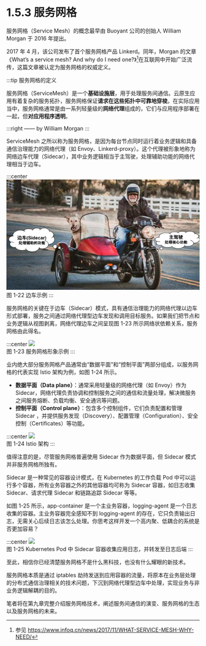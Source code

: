 # 1.5.3 服务网格

服务网格（Service Mesh）的概念最早由 Buoyant 公司的创始人 William Morgan 于 2016 年提出。

2017 年 4 月，该公司发布了首个服务网格产品 Linkerd。同年，Morgan 的文章《What’s a service mesh? And why do I need one?》[^1]在互联网中开始广泛流传，这篇文章被认定为服务网格的权威定义。

:::tip 服务网格的定义

服务网格（ServiceMesh）是一个**基础设施层**，用于处理服务间通信。云原生应用有着复杂的服务拓扑，服务网格保证**请求在这些拓扑中可靠地穿梭**。在实际应用当中，服务网格通常是由一系列轻量级的**网络代理**组成的，它们与应用程序部署在一起，但**对应用程序透明**。

:::right
—— by William Morgan
:::

ServiceMesh 之所以称为服务网格，是因为每台节点同时运行着业务逻辑和具备通信治理能力的网络代理（如 Envoy、Linkerd-proxy）。这个代理被形象地称为网络边车代理（Sidecar），其中业务逻辑相当于主驾驶，处理辅助功能的网络代理相当于边车。

:::center
  ![](../assets/sidecar-example.jpg)<br/>
  图 1-22 边车示例
:::

服务网格的关键在于边车（Sidecar）模式，具有通信治理能力的网络代理以边车形式部署，服务之间通过网络代理型边车发现和调用目标服务。如果我们把节点和业务逻辑从视图剥离，网络代理边车之间呈现图 1-23 所示网络状依赖关系，服务网格由此得名。

:::center
  ![](../assets/service-mesh.png)<br/>
  图 1-23 服务网格形象示例
:::

业内绝大部分服务网格产品通常由“数据平面”和“控制平面”两部分组成，以服务网格的代表实现 Istio 架构为例，如图 1-24 所示。

- **数据平面（Data plane）**：通常采用轻量级的网络代理（如 Envoy）作为 Sidecar，网络代理负责协调和控制服务之间的通信和流量处理，解决微服务之间服务熔断、负载均衡、安全通讯等问题。
- **控制平面（Control plane）**：包含多个控制组件，它们负责配置和管理 Sidecar ，并提供服务发现（Discovery）、配置管理（Configuration）、安全控制（Certificates）等功能。


:::center
  ![](../assets/service-mesh-arc.svg)<br/>
  图 1-24 Istio 架构
:::


值得注意的是，尽管服务网格普遍使用 Sidecar 作为数据平面，但 Sidecar 模式并非服务网格所独有。

Sidecar 是一种常见的容器设计模式，在 Kubernetes 的工作负载 Pod 中可以运行多个容器，所有业务容器之外的其他容器均可称为 Sidecar 容器，如日志收集 Sidecar、请求代理 Sidecar 和链路追踪 Sidecar 等等。

如图 1-25 所示，app-container 是一个主业务容器，logging-agent 是一个日志收集的容器。主业务容器完全感知不到 logging-agent 的存在，它只负责输出日志，无需关心后续日志该怎么处理。你思考这样开发一个高内聚、低耦合的系统是否更加容易？

:::center
  ![](../assets/k8s-sidecar.png)<br/>
  图 1-25 Kubernetes Pod 中 Sidecar 容器收集应用日志，并转发至日志后端
:::

至此，相信你已经清楚服务网格不是什么黑科技，也没有什么耀眼的新技术。

服务网格本质是通过 iptables 劫持发送到应用容器的流量，将原本在业务层处理的分布式通信治理相关的技术问题，下沉到网络代理型边车中处理，实现业务与非业务逻辑解耦的目的。

笔者将在第九章完整介绍服务网格技术，阐述服务间通信的演变、服务网格的生态以及服务网格的未来。


[^1]: 参见 https://www.infoq.cn/news/2017/11/WHAT-SERVICE-MESH-WHY-NEED/
